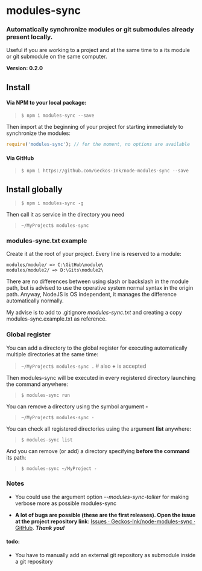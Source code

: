 # modules-sync

### Automatically synchronize modules or git submodules already present locally.
Useful if you are working to a project and at the same time to a its module or git submodule on the same computer.

**Version: 0.2.0**

## Install

#### Via NPM to your local package:

> `$ npm i modules-sync --save`

Then import at the beginning of your project for starting immediately to synchronize the modules:

```javascript
require('modules-sync'); // for the moment, no options are available
```

#### Via GitHub

> `$ npm i https://github.com/Geckos-Ink/node-modules-sync --save`

## Install globally

> `$ npm i modules-sync -g`

Then call it as service in the directory you need

> `~/MyProject$ modules-sync`

### modules-sync.txt example

Create it at the root of your project. Every line is reserved to a module:

```
modules/module/ => C:\GitHub\module\
modules/module2/ => D:\Gits\module2\
```

There are no differences between using slash or backslash in the module path, but is advised to use the operative system normal syntax in the origin path. Anyway, NodeJS is OS independent, it manages the difference automatically normally.

My advise is to add to .gitignore *modules-sync.txt* and creating a copy modules-sync.example.txt as reference.

### Global register
You can add a directory to the global register for executing automatically multiple directories at the same time:
> `~/MyProject$ modules-sync .` # also **+** is accepted  

Then modules-sync will be executed in every registered directory launching the command anywhere:
> `$ modules-sync run`

You can remove a directory using the symbol argument **-**
> `~/MyProject$ modules-sync -`

You can check all registered directories using the argument **list** anywhere:
> `$ modules-sync list`

And you can remove (or add) a directory specifying **before the command** its path:
> `$ modules-sync ~/MyProject -`

### Notes

- You could use the argument option *--modules-sync-talker* for making verbose more as possible modules-sync

- **A lot of bugs are possible (these are the first releases). Open the issue at the project repository link**: [Issues · Geckos-Ink/node-modules-sync · GitHub](https://github.com/Geckos-Ink/node-modules-sync/issues). ***Thank you!***



#### todo:

- You have to manually add an external git repository as submodule inside a git repository
